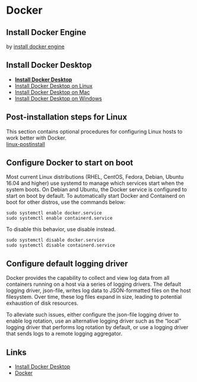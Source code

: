 # Docker

## Install Docker Engine

by [install docker engine](https://docs.docker.com/engine/install/)

## Install Docker Desktop

* [**Install Docker Desktop**](https://docs.docker.com/desktop/)
* [Install Docker Desktop on Linux](https://docs.docker.com/desktop/linux/install/)
* [Install Docker Desktop on Mac](https://docs.docker.com/desktop/mac/install/)
* [Install Docker Desktop on Windows](https://docs.docker.com/desktop/windows/install/)

## Post-installation steps for Linux

This section contains optional procedures for configuring Linux hosts to work better with Docker.  
[linux-postinstall](https://docs.docker.com/engine/install/linux-postinstall/)

## Configure Docker to start on boot

Most current Linux distributions (RHEL, CentOS, Fedora, Debian, Ubuntu 16.04 and higher) use systemd to manage which
services start when the system boots. On Debian and Ubuntu, the Docker service is configured to start on boot by
default. To automatically start Docker and Containerd on boot for other distros, use the commands below:

`sudo systemctl enable docker.service`  
`sudo systemctl enable containerd.service`

To disable this behavior, use disable instead.

`sudo systemctl disable docker.service`  
`sudo systemctl disable containerd.service`

## Configure default logging driver

Docker provides the capability to collect and view log data from all containers running on a host via a series of
logging drivers. The default logging driver, json-file, writes log data to JSON-formatted files on the host filesystem.
Over time, these log files expand in size, leading to potential exhaustion of disk resources.

To alleviate such issues, either configure the json-file logging driver to enable log rotation, use an alternative
logging driver such as the “local” logging driver that performs log rotation by default, or use a logging driver that
sends logs to a remote logging aggregator.

## Links
* [Install Docker Desktop](https://docs.docker.com/desktop/linux/install/)
* [Docker](https://zetcode.com/springboot/docker/)
